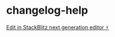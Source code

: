 # changelog-help

[Edit in StackBlitz next generation editor ⚡️](https://stackblitz.com/~/github.com/kabomekgwe/changelog-help)